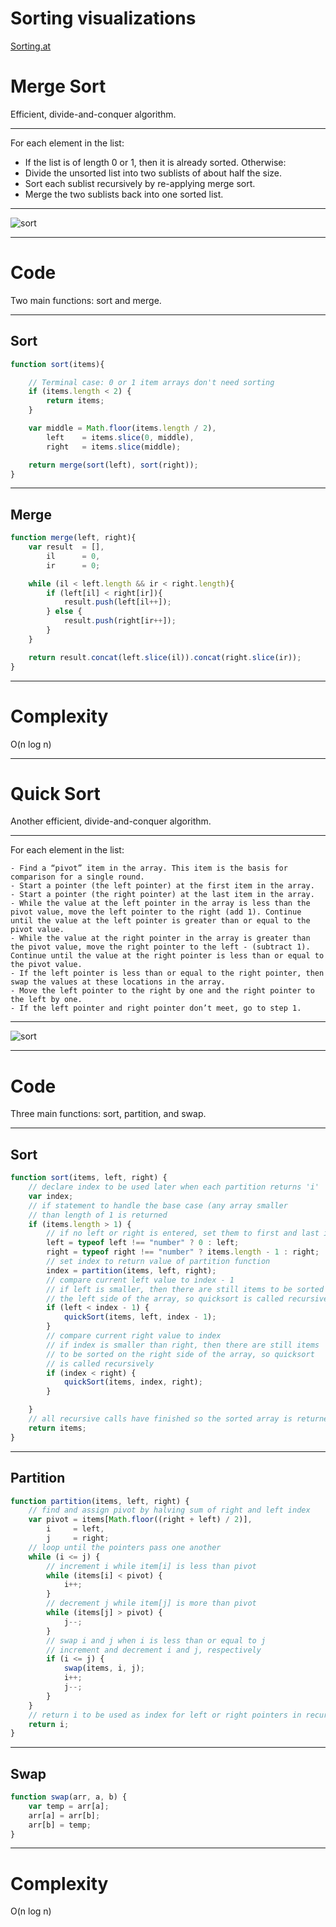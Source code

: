 # Sorting visualizations
[Sorting.at](http://sorting.at/)

# Merge Sort

Efficient, divide-and-conquer algorithm.

----

For each element in the list:

- If the list is of length 0 or 1, then it is already sorted. Otherwise:
- Divide the unsorted list into two sublists of about half the size.
- Sort each sublist recursively by re-applying merge sort.
- Merge the two sublists back into one sorted list.

----

![sort](https://upload.wikimedia.org/wikipedia/commons/c/cc/Merge-sort-example-300px.gif)

----

# Code
Two main functions: sort and merge.

----

## Sort

```js
function sort(items){

    // Terminal case: 0 or 1 item arrays don't need sorting
    if (items.length < 2) {
        return items;
    }

    var middle = Math.floor(items.length / 2),
        left    = items.slice(0, middle),
        right   = items.slice(middle);

    return merge(sort(left), sort(right));
}
```

----

## Merge

```js
function merge(left, right){
    var result  = [],
        il      = 0,
        ir      = 0;

    while (il < left.length && ir < right.length){
        if (left[il] < right[ir]){
            result.push(left[il++]);
        } else {
            result.push(right[ir++]);
        }
    }

    return result.concat(left.slice(il)).concat(right.slice(ir));
}
```

----

# Complexity
O(n log n)

---

# Quick Sort

Another efficient, divide-and-conquer algorithm.

----

For each element in the list:

```
- Find a “pivot” item in the array. This item is the basis for comparison for a single round.
- Start a pointer (the left pointer) at the first item in the array.
- Start a pointer (the right pointer) at the last item in the array.
- While the value at the left pointer in the array is less than the pivot value, move the left pointer to the right (add 1). Continue until the value at the left pointer is greater than or equal to the pivot value.
- While the value at the right pointer in the array is greater than the pivot value, move the right pointer to the left - (subtract 1). Continue until the value at the right pointer is less than or equal to the pivot value.
- If the left pointer is less than or equal to the right pointer, then swap the values at these locations in the array.
- Move the left pointer to the right by one and the right pointer to the left by one.
- If the left pointer and right pointer don’t meet, go to step 1.
```

----

![sort](https://upload.wikimedia.org/wikipedia/commons/6/6a/Sorting_quicksort_anim.gif)

----

# Code
Three main functions: sort, partition, and swap.

----

## Sort

```js
function sort(items, left, right) {
    // declare index to be used later when each partition returns 'i'
    var index;
    // if statement to handle the base case (any array smaller
    // than length of 1 is returned
    if (items.length > 1) {
        // if no left or right is entered, set them to first and last indeces in array
        left = typeof left !== "number" ? 0 : left;
        right = typeof right !== "number" ? items.length - 1 : right;
        // set index to return value of partition function
        index = partition(items, left, right);
        // compare current left value to index - 1
        // if left is smaller, then there are still items to be sorted on
        // the left side of the array, so quicksort is called recursively
        if (left < index - 1) {
            quickSort(items, left, index - 1);
        }
        // compare current right value to index
        // if index is smaller than right, then there are still items
        // to be sorted on the right side of the array, so quicksort
        // is called recursively
        if (index < right) {
            quickSort(items, index, right);
        }

    }
    // all recursive calls have finished so the sorted array is returned
    return items;
}
```

----

## Partition

```js
function partition(items, left, right) {
    // find and assign pivot by halving sum of right and left index
    var pivot = items[Math.floor((right + left) / 2)],
        i     = left,
        j     = right;
    // loop until the pointers pass one another
    while (i <= j) {
        // increment i while item[i] is less than pivot
        while (items[i] < pivot) {
            i++;
        }
        // decrement j while item[j] is more than pivot
        while (items[j] > pivot) {
            j--;
        }
        // swap i and j when i is less than or equal to j
        // increment and decrement i and j, respectively
        if (i <= j) {
            swap(items, i, j);
            i++;
            j--;
        }
    }
    // return i to be used as index for left or right pointers in recursive calls of quicksort
    return i;
}
```

----

## Swap

```js
function swap(arr, a, b) {
    var temp = arr[a];
    arr[a] = arr[b];
    arr[b] = temp;
}
```

----

# Complexity
O(n log n)

